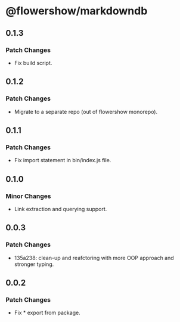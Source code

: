 # @flowershow/markdowndb

## 0.1.3

### Patch Changes

- Fix build script.

## 0.1.2

### Patch Changes

- Migrate to a separate repo (out of flowershow monorepo).

## 0.1.1

### Patch Changes

- Fix import statement in bin/index.js file.

## 0.1.0

### Minor Changes

- Link extraction and querying support.

## 0.0.3

### Patch Changes

- 135a238: clean-up and reafctoring with more OOP approach and stronger typing.

## 0.0.2

### Patch Changes

- Fix \* export from package.
